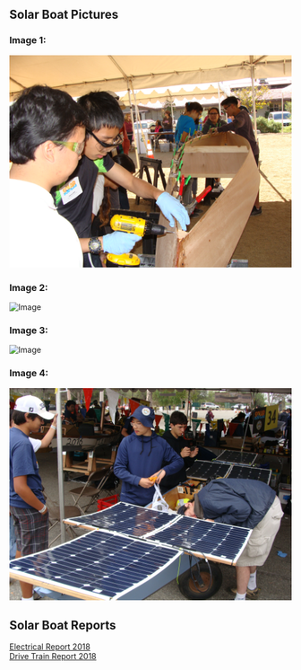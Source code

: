 ## Solar Boat Pictures
### Image 1: <br>
![Image](Building%20Hull.JPG) <br>
### Image 2: <br>
![Image](At%20The%20Dock.JPG)<br>
### Image 3: <br>
![Image](Driving%20Boat.JPG)<br>
### Image 4: <br>
![Image](Preparing%20Boat.JPG)<br>

## Solar Boat Reports

[Electrical Report 2018](Copy%20of%202018%20Elec%20Report.pdf)<br>
[Drive Train Report 2018](Copy%20of%20Drive%20Train%20Report.pdf)

